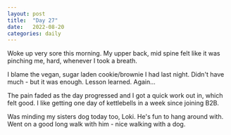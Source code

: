 ```yaml
---
layout: post
title:  "Day 27"
date:   2022-08-20
categories: daily
---	
```

Woke up very sore this morning. My upper back, mid spine felt like it was pinching me, hard, whenever I took a breath.

I blame the vegan, sugar laden cookie/brownie I had last night. Didn't have much - but it was enough. Lesson learned. Again...

The pain faded as the day progressed and I got a quick work out in, which felt good. I like getting one day of kettlebells in a week since joining B2B.

Was minding my sisters dog today too, Loki. He's fun to hang around with. Went on a good long walk with him - nice walking with a dog. 